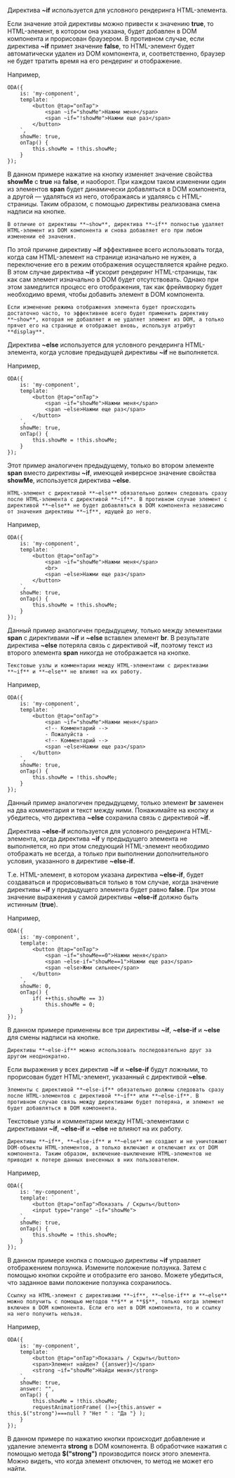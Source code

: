 ﻿Директива **~if** используется для условного рендеринга HTML-элемента.

Если значение этой директивы можно привести к значению **true**, то HTML-элемент, в котором она указана, будет добавлен в DOM компонента и прорисован браузером. В противном случае, если директива **~if** примет значение **false**, то HTML-элемент будет автоматически удален из DOM компонента, и, соответственно, браузер не будет тратить время на его рендеринг и отображение.

Например,

```javascript_run_edit_[my-component.js]
ODA({
    is: 'my-component',
    template: `
        <button @tap="onTap">
            <span ~if="showMe">Нажми меня</span>
            <span ~if="!showMe">Нажми еще раз</span>
        </button>
    `,
    showMe: true,
    onTap() {
        this.showMe = !this.showMe;
    }
});
```

В данном примере нажатие на кнопку изменяет значение свойства **showMe** с **true** на **false**, и наоборот. При каждом таком изменении один из элементов **span** будет динамически добавляться в DOM компонента, а другой — удаляться из него, отображаясь и удаляясь с HTML-страницы. Таким образом, с помощью директивы реализована смена надписи на кнопке.

```info_md
В отличие от директивы **~show**, директива **~if** полностью удаляет HTML-элемент из DOM компонента и снова добавляет его при любом изменении её значения.
```

По этой причине директиву **~if** эффективнее всего использовать тогда, когда сам HTML-элемент на странице изначально не нужен, а переключение его в режим отображения осуществляется крайне редко. В этом случае директива **~if** ускорит рендеринг HTML-страницы, так как сам элемент изначально в DOM будет отсутствовать. Однако при этом замедлится процесс его отображения, так как фреймворку будет необходимо время, чтобы добавить элемент в DOM компонента.

```help_md
Если изменение режима отображения элемента будет происходить достаточно часто, то эффективнее всего будет применить директиву **~show**, которая не добавляет и не удаляет элемент из DOM, а только прячет его на странице и отображает вновь, используя атрибут **display**.
```

Директива **~else** используется для условного рендеринга HTML-элемента, когда условие предыдущей директивы **~if** не выполняется.

Например,

```javascript_run_edit_[my-component.js]
ODA({
    is: 'my-component',
    template: `
        <button @tap="onTap">
            <span ~if="showMe">Нажми меня</span>
            <span ~else>Нажми еще раз</span>
        </button>
    `,
    showMe: true,
    onTap() {
        this.showMe = !this.showMe;
    }
});
```

Этот пример аналогичен предыдущему, только во втором элементе **span** вместо директивы **~if**, имеющей инверсное значение свойства **showMe**, используется директива **~else**.

```warning_md
HTML-элемент с директивой **~else** обязательно должен следовать сразу после HTML-элемента c директивой **~if**. В противном случае элемент с директивой **~else** не будет добавляться в DOM компонента независимо от значения директивы **~if**, идущей до него.
```

Например,

```javascript_run_edit_error_[my-component.js]
ODA({
    is: 'my-component',
    template: `
        <button @tap="onTap">
            <span ~if="showMe">Нажми меня</span>
            <br>
            <span ~else>Нажми еще раз</span>
        </button>
    `,
    showMe: true,
    onTap() {
        this.showMe = !this.showMe;
    }
});
```

Данный пример аналогичен предыдущему, только между элементами **span** с директивами **~if** и **~else** вставлен элемент **br**. В результате директива **~else** потеряла связь с директивой **~if**, поэтому текст из второго элемента **span** никогда не отображается на кнопке.

```info_md
Текстовые узлы и комментарии между HTML-элементами с директивами **~if** и **~else** не влияют на их работу.
```

Например,

```javascript_run_edit_[my-component.js]
ODA({
    is: 'my-component',
    template: `
        <button @tap="onTap">
            <span ~if="showMe">Нажми меня</span>
            <!-- Комментарий -->
            - Пожалуйста -
            <!-- Комментарий -->
            <span ~else>Нажми еще раз</span>
        </button>
    `,
    showMe: true,
    onTap() {
        this.showMe = !this.showMe;
    }
});
```

Данный пример аналогичен предыдущему, только элемент **br** заменен на два комментария и текст между ними. Понажимайте на кнопку и убедитесь, что директива **~else** сохранила связь с директивой **~if**.

Директива **~else-if** используется для условного рендеринга HTML-элемента, когда директива **~if** у предыдущего элемента не выполняется, но при этом следующий HTML-элемент необходимо отображать не всегда, а только при выполнении дополнительного условия, указанного в директиве **~else-if**.

Т.е. HTML-элемент, в котором указана директива **~else-if**, будет создаваться и прорисовываться только в том случае, когда значение директивы **~if** у предыдущего элемента будет равно **false**. При этом значение выражения у самой директивы **~else-if** должно быть истинным (**true**).

Например,

```javascript_run_edit_[my-component.js]
ODA({
    is: 'my-component',
    template: `
        <button @tap="onTap">
            <span ~if="showMe==0">Нажми меня</span>
            <span ~else-if="showMe==1">Нажми еще раз</span>
            <span ~else>Жми сильнее</span>
        </button>
    `,
    showMe: 0,
    onTap() {
        if( ++this.showMe == 3)
            this.showMe = 0;
    }
});
```

В данном примере применены все три директивы **~if**, **~else-if** и **~else** для смены надписи на кнопке.

```like_md
Директивы **~else-if** можно использовать последовательно друг за другом неоднократно.
```

Если выражения у всех директив **~if** и **~else-if** будут ложными, то прорисован будет HTML-элемент, указанный с директивой **~else**.

```warning_md
Элементы с директивой **~else-if** обязательно должны следовать сразу после HTML-элементов с директивой **~if** или **~else-if**. В противном случае связь между директивами будет потеряна, и элемент не будет добавляться в DOM компонента.
```

Текстовые узлы и комментарии между HTML-элементами с директивами **~if**, **~else-if** и **~else** не влияют на их работу.








```info_md
Директивы **~if**, **~else-if** и **~else** не создают и не уничтожают DOM-объекты HTML-элементов, а только включают и отключают их от DOM компонента. Таким образом, включение-выключение HTML-элементов не приводит к потере данных внесенных в них пользователем.
```

Например,

```javascript_run_edit_[my-component.js]
ODA({
    is: 'my-component',
    template: `
        <button @tap="onTap">Показать / Скрыть</button>
        <input type="range" ~if="showMe">
    `,
    showMe: true,
    onTap() {
        this.showMe = !this.showMe;
    }
});
```

В данном примере кнопка с помощью директивы **~if** управляет отображением ползунка. Измените положение ползунка. Затем с помощью кнопки скройте и отобразите его заново. Можете убедиться, что заданное вами положение ползунка сохранилось.

```info_md
Ссылку на HTML-элемент с директивами **~if**, **~else-if** и **~else** можно получить с помощью методов **$** и **$$**, только когда элемент включен в DOM компонента. Если его нет в DOM компонента, то и ссылку на него получить нельзя.
```

Например,

```javascript_run_edit_[my-component.js]
ODA({
    is: 'my-component',
    template: `
        <button @tap="onTap">Показать / Скрыть</button>
        <span>Элемент найден? {{answer}}</span>
        <strong ~if="showMe">Найди меня</strong>
    `,
    showMe: true,
    answer: "",
    onTap() {
        this.showMe = !this.showMe;
        requestAnimationFrame( ()=>{this.answer = this.$("strong")===null ? "Нет " : "Да "} );
    }
});
```

В данном примере по нажатию кнопки происходит добавление и удаление элемента **strong** в DOM компонента. В обработчике нажатия с помощью метода **$("strong")** производится поиск этого элемента. Можно видеть, что когда элемент отключен, то метод не может его найти.







